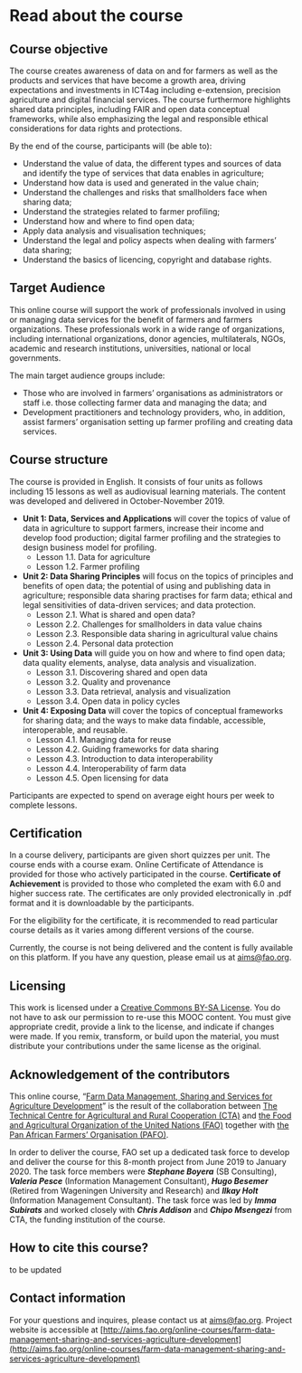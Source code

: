 # Read about the course

## Course objective

The course creates awareness of data on and for farmers as well as the products and services that have become a growth area, driving expectations and investments in ICT4ag including e-extension, precision agriculture and digital financial services. The course furthermore highlights shared data principles, including FAIR and open data conceptual frameworks, while also emphasizing the legal and responsible ethical considerations for data rights and protections.

By the end of the course, participants will \(be able to\):

* Understand the value of data, the different types and sources of data and identify the type of services that data enables in agriculture; 
* Understand how data is used and generated in the value chain; 
* Understand the challenges and risks that smallholders face when sharing data;
* Understand the strategies related to farmer profiling; 
* Understand how and where to find open data; 
* Apply data analysis and visualisation techniques; 
* Understand the legal and policy aspects when dealing with farmers’ data sharing; 
* Understand the basics of licencing, copyright and database rights.

## Target Audience

This online course  will support the work of professionals involved in using or managing data services for the benefit of farmers and farmers organizations. These professionals work in a wide range of organizations, including international organizations, donor agencies, multilaterals, NGOs, academic and research institutions, universities, national or local governments.

The main target audience groups include:

* Those who are involved in farmers’ organisations as administrators or staff i.e. those collecting farmer data and managing the data; and
* Development practitioners and technology providers, who, in addition,  assist farmers’ organisation setting up farmer profiling and creating data services.

## Course structure

The course is provided in English. It consists of four units as follows including 15 lessons as well as audiovisual learning materials. The content was developed and delivered in October-November 2019.

* **Unit 1: Data, Services and Applications** will cover the topics of value of data in agriculture to support farmers, increase their income and develop food production; digital farmer profiling and the strategies to design business model for profiling. 
  * Lesson 1.1. Data for agriculture
  * Lesson 1.2. Farmer profiling 
* **Unit 2: Data Sharing Principles** will focus on the topics of principles and benefits of open data; the potential of using and publishing data in agriculture; responsible data sharing practises for farm data; ethical and legal sensitivities of data-driven services; and data protection.
  * Lesson 2.1. What is shared and open data? 
  * Lesson 2.2. Challenges for smallholders in data value chains
  * Lesson 2.3. Responsible data sharing in agricultural value chains
  * Lesson 2.4. Personal data protection
* **Unit 3: Using Data** will guide you on how and where to find open data; data quality elements, analyse, data analysis and visualization.
  * Lesson 3.1. Discovering shared and open data
  * Lesson 3.2. Quality and provenance
  * Lesson 3.3. Data retrieval, analysis and visualization
  * Lesson 3.4. Open data in policy cycles
* **Unit 4: Exposing Data** will cover the topics of conceptual frameworks for sharing data; and the ways to make data findable, accessible, interoperable, and reusable.
  * Lesson 4.1. Managing data for reuse
  * Lesson 4.2. Guiding frameworks for data sharing
  * Lesson 4.3. Introduction to data interoperability
  * Lesson 4.4. Interoperability of farm data
  * Lesson 4.5. Open licensing for data

Participants are expected to spend on average eight hours per week to complete lessons.

## Certification

In a course delivery, participants are given short quizzes per unit. The course ends with a course exam. Online Certificate of Attendance is provided for those who actively participated in the course. **Certificate of Achievement** is provided to those who completed the exam with 6.0 and higher success rate. The certificates are only provided electronically in .pdf format and it is downloadable by the participants.

For the eligibility for the certificate, it is recommended to read particular course details as it varies among different versions of the course. 

Currently, the course is not being delivered and the content is fully available on this platform. If you have any question, please email us at aims@fao.org. 

## Licensing

This work is licensed under a [Creative Commons BY-SA License](https://creativecommons.org/licenses/by-sa/2.0/). You do not have to ask our permission to re-use this MOOC content. You must give appropriate credit, provide a link to the license, and indicate if changes were made. If you remix, transform, or build upon the material, you must distribute your contributions under the same license as the original.

## Acknowledgement of the contributors

This online course,  “[Farm Data Management, Sharing and Services for Agriculture Development](http://aims.fao.org/online-courses/farm-data-management-sharing-and-services-agriculture-development)” is the result of the collaboration between [The Technical Centre for Agricultural and Rural Cooperation \(CTA\)](https://www.cta.int/en) and [the Food and Agricultural Organization of the United Nations \(FAO\)](http://www.fao.org/home/en/) together with [the Pan African Farmers’ Organisation \(PAFO\)](http://pafo-africa.org/).

In order to deliver the course, FAO set up a dedicated task force to develop and deliver the course for this 8-month project from June 2019 to January 2020. The task force members were _**Stephane Boyera**_ \(SB Consulting\), _**Valeria Pesce**_ \(Information Management Consultant\), _**Hugo Besemer**_ \(Retired from Wageningen University and Research\) and _**Ilkay Holt**_ \(Information Management Consultant\). The task force was led by _**Imma Subirats**_ and worked closely with _**Chris Addison**_ and _**Chipo Msengezi**_ from CTA, the funding institution of the course.

## How to cite this course? 

to be updated 

## Contact information

For your questions and inquires, please contact us at aims@fao.org. Project website is accessible at [http://aims.fao.org/online-courses/farm-data-management-sharing-and-services-agriculture-development](http://aims.fao.org/online-courses/farm-data-management-sharing-and-services-agriculture-development)

